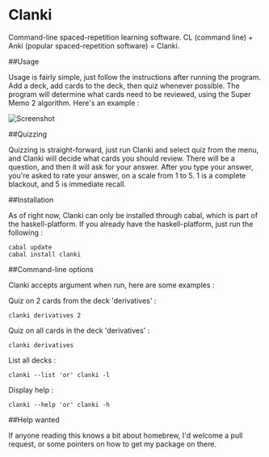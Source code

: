 Clanki
======

Command-line spaced-repetition learning software. CL (command line) + Anki (popular spaced-repetition software) = Clanki. 

##Usage

Usage is fairly simple, just follow the instructions after running the program. Add a deck, add cards to the deck, then quiz whenever possible. The program will determine what cards need to be reviewed, using the Super Memo 2 algorithm. Here's an example :

![Screenshot](https://s3.amazonaws.com/f.cl.ly/items/1Q432s0y0H153J3m3D2m/Screen%20Shot%202015-01-20%20at%206.57.58%20PM.png)

##Quizzing

Quizzing is straight-forward, just run Clanki and select quiz from the menu, and Clanki will decide what cards you should review. There will be a question, and then it will ask for your answer. After you type your answer, you're asked to rate your answer, on a scale from 1 to 5. 1 is a complete blackout, and 5 is immediate recall.

##Installation

As of right now, Clanki can only be installed through cabal, which is part of the haskell-platform. If you already have the haskell-platform, just run the following :

    cabal update
    cabal install clanki


##Command-line options

Clanki accepts argument when run, here are some examples :

Quiz on 2 cards from the deck 'derivatives' :
    
    clanki derivatives 2

Quiz on all cards in the deck 'derivatives' :
   
    clanki derivatives

List all decks :
    
    clanki --list 'or' clanki -l

Display help :

    clanki --help 'or' clanki -h

##Help wanted

If anyone reading this knows a bit about homebrew, I'd welcome a pull request, or some pointers on how to get my package on there. 
